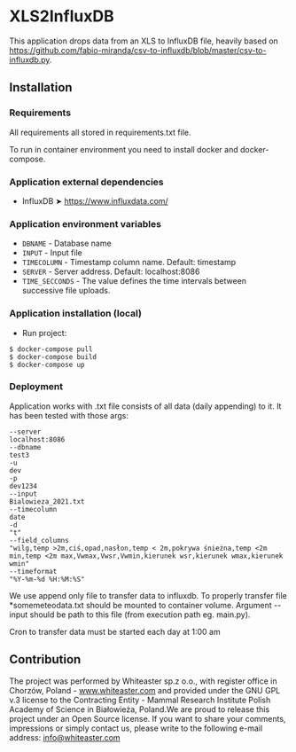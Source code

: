 # XLS2InfluxDB
This application drops data from an XLS to InfluxDB file, heavily based on https://github.com/fabio-miranda/csv-to-influxdb/blob/master/csv-to-influxdb.py.

## Installation

### Requirements
All requirements all stored in requirements.txt file.

To run in container environment you need to install docker and docker-compose.

### Application external dependencies
- InfluxDB ➤ https://www.influxdata.com/

### Application environment variables
- ``DBNAME`` - Database name
- ``INPUT`` - Input file
- ``TIMECOLUMN`` - Timestamp column name. Default: timestamp
- ``SERVER`` - Server address. Default: localhost:8086
- ``TIME_SECCONDS`` - The value defines the time intervals between successive file uploads.

### Application installation (local)

- Run project:
```
$ docker-compose pull
$ docker-compose build
$ docker-compose up
```

### Deployment
Application works with .txt file consists of all data (daily appending) to it. It has been tested with those args:
```
--server
localhost:8086
--dbname
test3
-u
dev
-p
dev1234
--input
Bialowieza_2021.txt
--timecolumn
date
-d
"t"
--field_columns
"wilg,temp >2m,ciś,opad,nasłon,temp < 2m,pokrywa śnieżna,temp <2m min,temp <2m max,Vwmax,Vwsr,Vwmin,kierunek wsr,kierunek wmax,kierunek wmin"
--timeformat
"%Y-%m-%d %H:%M:%S"
```
 We use append only file to transfer data to influxdb. To properly transfer file *somemeteodata.txt should be mounted to container volume. Argument --input should be path to this file (from execution path eg. main.py).

Cron to transfer data must be started each day at 1:00 am

## Contribution
The project was performed by Whiteaster sp.z o.o., with register office in Chorzów, Poland - www.whiteaster.com and provided under the GNU GPL v.3 license to the Contracting Entity - Mammal Research Institute Polish Academy of Science in Białowieża, Poland.We are proud to release this project under an Open Source license. If you want to share your comments, impressions or simply contact us, please write to the following e-mail address: info@whiteaster.com